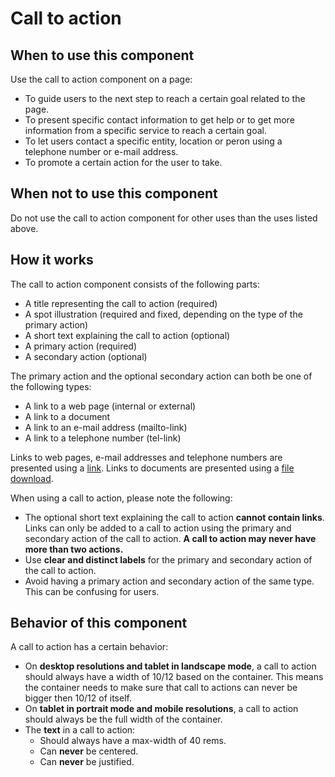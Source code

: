 # Call to action

## When to use this component

Use the call to action component on a page:

* To guide users to the next step to reach a certain goal related to the page.
* To present specific contact information to get help or to get more information from a specific service to reach a certain goal.
* To let users contact a specific entity, location or peron using a telephone number or e-mail address.
* To promote a certain action for the user to take.

## When not to use this component

Do not use the call to action component for other uses than the uses listed above.

## How it works

The call to action component consists of the following parts:

* A title representing the call to action (required)
* A spot illustration (required and fixed, depending on the type of the primary action)
* A short text explaining the call to action (optional)
* A primary action (required)
* A secondary action (optional)

The primary action and the optional secondary action can both be one of the following types:

* A link to a web page (internal or external)
* A link to a document
* A link to an e-mail address (mailto-link)
* A link to a telephone number (tel-link)

Links to web pages, e-mail addresses and telephone numbers are presented using a <a href="{{path './link.html'}}">link</a>.
Links to documents are presented using a <a href="{{path './file-download.html'}}">file download</a>.

When using a call to action, please note the following:

* The optional short text explaining the call to action **cannot contain links**. Links can only be added to a call to action using the primary and secondary action of the call to action. **A call to action may never have more than two actions.**
* Use **clear and distinct labels** for the primary and secondary action of the call to action.
* Avoid having a primary action and secondary action of the same type. This can be confusing for users.

## Behavior of this component

A call to action has a certain behavior:

* On **desktop resolutions and tablet in landscape mode**, a call to action should always have a width of 10/12 based on the container. This means the container needs to make sure that call to actions can never be bigger then 10/12 of itself.
* On **tablet in portrait mode and mobile resolutions**, a call to action should always be the full width of the container.
* The **text** in a call to action:
   * Should always have a max-width of 40 rems.
   * Can **never** be centered.
   * Can **never** be justified.